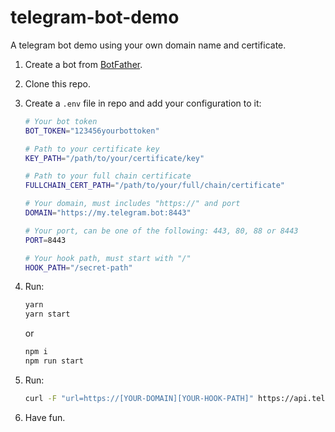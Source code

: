 # telegram-bot-demo

A telegram bot demo using your own domain name and certificate.

1. Create a bot from [BotFather](https://core.telegram.org/bots#3-how-do-i-create-a-bot).

2. Clone this repo.

3. Create a `.env` file in repo and add your configuration to it:

    ```zsh
    # Your bot token
    BOT_TOKEN="123456yourbottoken"

    # Path to your certificate key
    KEY_PATH="/path/to/your/certificate/key"

    # Path to your full chain certificate
    FULLCHAIN_CERT_PATH="/path/to/your/full/chain/certificate"

    # Your domain, must includes "https://" and port
    DOMAIN="https://my.telegram.bot:8443"

    # Your port, can be one of the following: 443, 80, 88 or 8443
    PORT=8443

    # Your hook path, must start with "/"
    HOOK_PATH="/secret-path"
    ```

4. Run:

    ```zsh
    yarn
    yarn start
    ```

    or

    ```zsh
    npm i
    npm run start
    ```

5. Run:

    ```zsh
    curl -F "url=https://[YOUR-DOMAIN][YOUR-HOOK-PATH]" https://api.telegram.org/bot[YOUR-BOT-TOKEN]/setWebhook
    ```

6. Have fun.
